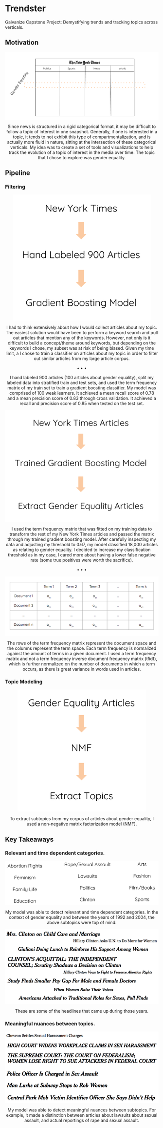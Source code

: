 # Trendster
Galvanize Capstone Project: Demystifying trends and tracking topics across verticals.

## Motivation
<p align="center">
<img align="center" src="https://github.com/rawanhassunah/Trendster/blob/master/images/categories.png">
</p>
<p align="center"> Since news is structured in a rigid categorical format, it may be difficult to follow a topic of interest in one snapshot. Generally, if one is interested in a topic, it tends to not exhibit this type of compartmentalization, and is actually more fluid in nature, sitting at the intersection of these categorical verticals. My idea was to create a set of tools and visualizations to help track the evolution of a topic of interest in the media over time. The topic that I chose to explore was gender equality. </p>


## Pipeline
### Filtering
<p align="center">
<img align="center" src="https://github.com/rawanhassunah/Trendster/blob/master/images/pipeline1.png">
</p>
<p align="center"> I had to think extensively about how I would collect articles about my topic. The easiest solution would have been to perform a keyword search and pull out articles that mention any of the keywords. However, not only is it difficult to build a concept/theme around keywords, but depending on the keywords I chose, my subset was at risk of being biased. Given my time limit, a I chose to train a classifier on articles about my topic in order to filter out similar articles from my large article corpus. </p>
<p align="center"> • • • </p>
<p align="center"> I hand labeled 900 articles (100 articles about gender equality), split my labeled data into stratified train and test sets, and used the term frequency matrix of my train set to train a gradient boosting classifier. My model was comprised of 100 weak learners. It achieved a mean recall score of 0.78 and a mean precision score of 0.83 through cross validation. It achieved a recall and precision score of 0.85 when tested on the test set. </p>
<p align="center">
<img align="center" src="https://github.com/rawanhassunah/Trendster/blob/master/images/pipeline2.png">
</p>

<p align="center"> I used the term frequency matrix that was fitted on my training data to transform the rest of my New York Times articles and passed the matrix through my trained gradient boosting model. After carefully inspecting my data and adjusting my threshold to 0.67, my model classified 18,000 articles as relating to gender equality. I decided to increase my classification threshold as in my case, I cared more about having a lower false negative rate (some true positives were worth the sacrifice). </p>
<p align="center"> • • • </p>
<p align="center">
<img align="center" src="https://github.com/rawanhassunah/Trendster/blob/master/images/tf_matrix.png">
</p>
<p align="center"> The rows of the term frequency matrix represent the document space and the columns represent the term space. Each term frequency is normalized against the amount of terms in a given document. I used a term frequency matrix and not a term frequency inverse document frequency matrix (tfidf), which is further normalized on the number of documents in which a term occurs, as there is great variance in words used in articles. </p>

### Topic Modeling
<p align="center">
<img align="center" src="https://github.com/rawanhassunah/Trendster/blob/master/images/pipeline3.png">
</p>
<p align="center"> To extract subtopics from my corpus of articles about gender equality, I used a non-negative matrix factorization model (NMF). </p>

## Key Takeaways
### Relevant and time dependent categories.
<p align="center">
<img align="center" src="https://github.com/rawanhassunah/Trendster/blob/master/images/topics.png">
</p>
<p align="center"> My model was able to detect relevant and time dependent categories. In the context of gender equality and between the years of 1992 and 2004, the above subtopics were top of mind. </p>


<p align="center">
<img align="center" src="https://github.com/rawanhassunah/Trendster/blob/master/images/headlines.png">
</p>
<p align="center"> These are some of the headlines that came up during those years. </p>

### Meaningful nuances between topics.
<p align="center">
<img align="center" src="https://github.com/rawanhassunah/Trendster/blob/master/images/lawsuits.png">
<img align="center" src="https://github.com/rawanhassunah/Trendster/blob/master/images/sh.png">
</p>


<p align="center"> My model was able to detect meaningful nuances between subtopics. For example, it made a distinction between articles about lawsuits about sexual assault, and actual reportings of rape and sexual assault. </p>
